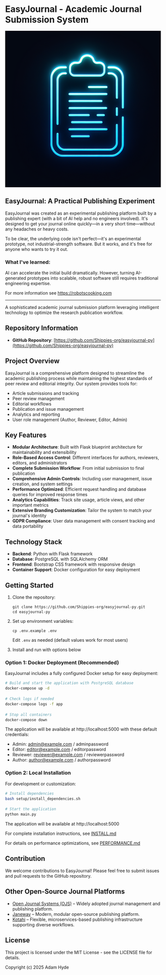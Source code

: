 # EasyJournal - Academic Journal Submission System

![EasyJournal Logo](generated-icon.png)

## EasyJournal: A Practical Publishing Experiment

EasyJournal was created as an experimental publishing platform built by a publishing expert (with a bit of AI help and no engineers involved). It's designed to get your journal online quickly—in a very short time—without any headaches or heavy costs.

To be clear, the underlying code isn't perfect—it's an experimental prototype, not industrial-strength software. But it works, and it's free for anyone who wants to try it out.

### What I've learned:
AI can accelerate the initial build dramatically. However, turning AI-generated prototypes into scalable, robust software still requires traditional engineering expertise.

For more information see https://robotscooking.com

---

A sophisticated academic journal submission platform leveraging intelligent technology to optimize the research publication workflow.

## Repository Information

- **GitHub Repository**: [https://github.com/Shippies-org/easyjournal-py](https://github.com/Shippies-org/easyjournal-py)

## Project Overview

EasyJournal is a comprehensive platform designed to streamline the academic publishing process while maintaining the highest standards of peer review and editorial integrity. Our system provides tools for:

- Article submissions and tracking
- Peer review management
- Editorial workflows
- Publication and issue management
- Analytics and reporting
- User role management (Author, Reviewer, Editor, Admin)

## Key Features

- **Modular Architecture**: Built with Flask blueprint architecture for maintainability and extensibility
- **Role-Based Access Control**: Different interfaces for authors, reviewers, editors, and administrators
- **Complete Submission Workflow**: From initial submission to final publication
- **Comprehensive Admin Controls**: Including user management, issue creation, and system settings
- **Performance Optimized**: Efficient request handling and database queries for improved response times
- **Analytics Capabilities**: Track site usage, article views, and other important metrics
- **Extensive Branding Customization**: Tailor the system to match your journal's identity
- **GDPR Compliance**: User data management with consent tracking and data portability

## Technology Stack

- **Backend**: Python with Flask framework
- **Database**: PostgreSQL with SQLAlchemy ORM
- **Frontend**: Bootstrap CSS framework with responsive design
- **Container Support**: Docker configuration for easy deployment

## Getting Started

1. Clone the repository:
   ```
   git clone https://github.com/Shippies-org/easyjournal-py.git
   cd easyjournal-py
   ```

2. Set up environment variables:
   ```
   cp .env.example .env
   ```
   Edit `.env` as needed (default values work for most users)

3. Install and run with options below
   
### Option 1: Docker Deployment (Recommended)

EasyJournal includes a fully configured Docker setup for easy deployment:

```bash
# Build and start the application with PostgreSQL database
docker-compose up -d

# Check logs if needed
docker-compose logs -f app

# Stop all containers
docker-compose down
```

The application will be available at http://localhost:5000 with these default credentials:
- Admin: admin@example.com / adminpassword
- Editor: editor@example.com / editorpassword
- Reviewer: reviewer@example.com / reviewerpassword
- Author: author@example.com / authorpassword

### Option 2: Local Installation

For development or customization:

```bash
# Install dependencies
bash setup/install_dependencies.sh

# Start the application
python main.py
```

The application will be available at http://localhost:5000

For complete installation instructions, see [INSTALL.md](INSTALL.md)

For details on performance optimizations, see [PERFORMANCE.md](PERFORMANCE.md)

## Contribution

We welcome contributions to EasyJournal! Please feel free to submit issues and pull requests to the GitHub repository.

## Other Open-Source Journal Platforms

- [Open Journal Systems (OJS)](https://pkp.sfu.ca/software/ojs/) – Widely adopted journal management and publishing platform.
- [Janeway](https://janeway.systems/) – Modern, modular open-source publishing platform.
- [Kotahi](https://kotahi.community/) – Flexible, microservices-based publishing infrastructure supporting diverse workflows.

## License

This project is licensed under the MIT License - see the LICENSE file for details.

Copyright (c) 2025 Adam Hyde